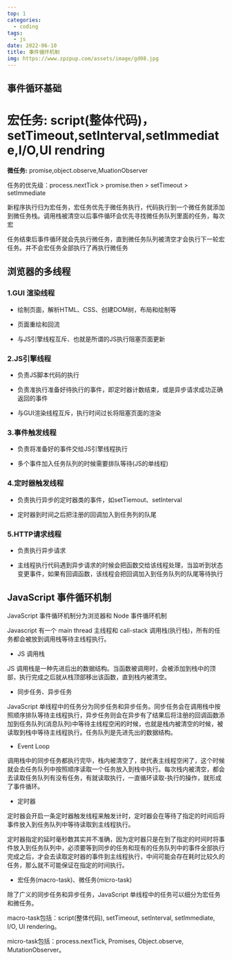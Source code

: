 ```yaml
---
top: 1
categories:
  - coding
tags:
  - js
date: 2022-06-10
title: 事件循环机制
img: https://www.zpzpup.com/assets/image/gd08.jpg
---
```


## 事件循环基础

**宏任务:** script(整体代码)，setTimeout,setInterval,setImmediate,I/O,UI rendring
=
**微任务:** promise,object.observe,MuationObserver

任务的优先级：process.nextTick > promise.then > setTimeout > setImmediate


新程序执行归为宏任务，宏任务优先于微任务执行，代码执行到一个微任务就添加到微任务栈。调用栈被清空以后事件循环会优先寻找微任务队列里面的任务，每次宏

任务结束后事件循环就会先执行微任务，直到微任务队列被清空才会执行下一轮宏任务。并不会宏任务全部执行了再执行微任务

## 浏览器的多线程

### 1.GUI 渲染线程

- 绘制页面，解析HTML、CSS、创建DOM树，布局和绘制等

- 页面重绘和回流

- 与JS引擎线程互斥、也就是所谓的JS执行阻塞页面更新

### 2.JS引擎线程

- 负责JS脚本代码的执行

- 负责准执行准备好待执行的事件，即定时器计数结束，或是异步请求成功正确返回的事件

- 与GUI渲染线程互斥，执行时间过长将阻塞页面的渲染

### 3.事件触发线程

- 负责将准备好的事件交给JS引擎线程执行

- 多个事件加入任务队列的时候需要排队等待(JS的单线程)

### 4.定时器触发线程

- 负责执行异步的定时器类的事件，如setTiemout、setInterval

- 定时器到时间之后把注册的回调加入到任务列的队尾

### 5.HTTP请求线程

- 负责执行异步请求

- 主线程执行代码遇到异步请求的时候会把函数交给该线程处理，当监听到状态变更事件，如果有回调函数，该线程会把回调加入到任务队列的队尾等待执行

## JavaScript 事件循环机制

JavaScript 事件循环机制分为浏览器和 Node 事件循环机制

Javascript 有一个 main thread 主线程和 call-stack 调用栈(执行栈)，所有的任务都会被放到调用栈等待主线程执行。

- JS 调用栈

JS 调用栈是一种先进后出的数据结构。当函数被调用时，会被添加到栈中的顶部，执行完成之后就从栈顶部移出该函数，直到栈内被清空。

- 同步任务、异步任务

JavaScript 单线程中的任务分为同步任务和异步任务。同步任务会在调用栈中按照顺序排队等待主线程执行，异步任务则会在异步有了结果后将注册的回调函数添加到任务队列(消息队列)中等待主线程空闲的时候，也就是栈内被清空的时候，被读取到栈中等待主线程执行。任务队列是先进先出的数据结构。

- Event Loop

调用栈中的同步任务都执行完毕，栈内被清空了，就代表主线程空闲了，这个时候就会去任务队列中按照顺序读取一个任务放入到栈中执行。每次栈内被清空，都会去读取任务队列有没有任务，有就读取执行，一直循环读取-执行的操作，就形成了事件循环。

- 定时器

定时器会开启一条定时器触发线程来触发计时，定时器会在等待了指定的时间后将事件放入到任务队列中等待读取到主线程执行。

定时器指定的延时毫秒数其实并不准确，因为定时器只是在到了指定的时间时将事件放入到任务队列中，必须要等到同步的任务和现有的任务队列中的事件全部执行完成之后，才会去读取定时器的事件到主线程执行，中间可能会存在耗时比较久的任务，那么就不可能保证在指定的时间执行。

- 宏任务(macro-task)、微任务(micro-task)

除了广义的同步任务和异步任务，JavaScript 单线程中的任务可以细分为宏任务和微任务。

macro-task包括：script(整体代码), setTimeout, setInterval, setImmediate, I/O, UI rendering。

micro-task包括：process.nextTick, Promises, Object.observe, MutationObserver。



